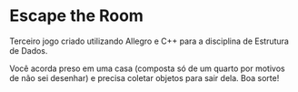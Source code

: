 # Escape the Room

Terceiro jogo criado utilizando Allegro e C++ para a disciplina de Estrutura de Dados.

Você acorda preso em uma casa (composta só de um quarto por motivos de não sei desenhar) e precisa coletar objetos para sair dela. Boa sorte!
